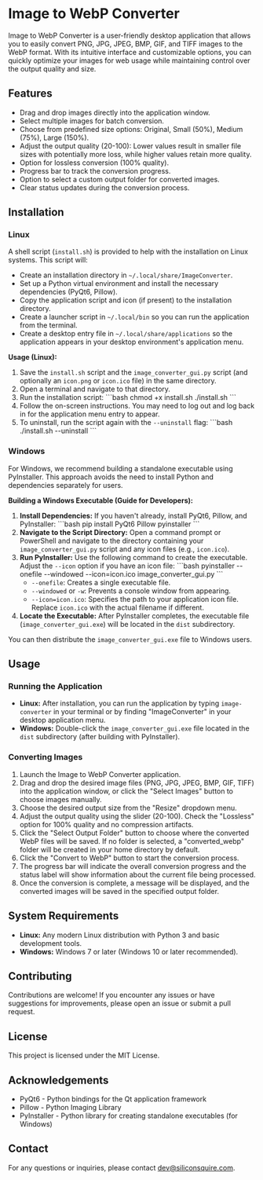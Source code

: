 

# Image to WebP Converter

Image to WebP Converter is a user-friendly desktop application that allows you to easily convert PNG, JPG, JPEG, BMP, GIF, and TIFF images to the WebP format. With its intuitive interface and customizable options, you can quickly optimize your images for web usage while maintaining control over the output quality and size.

## Features

*   Drag and drop images directly into the application window.
*   Select multiple images for batch conversion.
*   Choose from predefined size options: Original, Small (50%), Medium (75%), Large (150%).
*   Adjust the output quality (20-100): Lower values result in smaller file sizes with potentially more loss, while higher values retain more quality.
*   Option for lossless conversion (100% quality).
*   Progress bar to track the conversion progress.
*   Option to select a custom output folder for converted images.
*   Clear status updates during the conversion process.

## Installation

### Linux

A shell script (`install.sh`) is provided to help with the installation on Linux systems. This script will:

*   Create an installation directory in `~/.local/share/ImageConverter`.
*   Set up a Python virtual environment and install the necessary dependencies (PyQt6, Pillow).
*   Copy the application script and icon (if present) to the installation directory.
*   Create a launcher script in `~/.local/bin` so you can run the application from the terminal.
*   Create a desktop entry file in `~/.local/share/applications` so the application appears in your desktop environment's application menu.

**Usage (Linux):**

1.  Save the `install.sh` script and the `image_converter_gui.py` script (and optionally an `icon.png` or `icon.ico` file) in the same directory.
2.  Open a terminal and navigate to that directory.
3.  Run the installation script:
    \`\`\`bash
    chmod +x install.sh
    ./install.sh
    \`\`\`
4.  Follow the on-screen instructions. You may need to log out and log back in for the application menu entry to appear.
5.  To uninstall, run the script again with the `--uninstall` flag:
    \`\`\`bash
    ./install.sh --uninstall
    \`\`\`

### Windows

For Windows, we recommend building a standalone executable using PyInstaller. This approach avoids the need to install Python and dependencies separately for users.

**Building a Windows Executable (Guide for Developers):**

1.  **Install Dependencies:** If you haven't already, install PyQt6, Pillow, and PyInstaller:
    \`\`\`bash
    pip install PyQt6 Pillow pyinstaller
    \`\`\`
2.  **Navigate to the Script Directory:** Open a command prompt or PowerShell and navigate to the directory containing your `image_converter_gui.py` script and any icon files (e.g., `icon.ico`).
3.  **Run PyInstaller:** Use the following command to create the executable. Adjust the `--icon` option if you have an icon file:
    \`\`\`bash
    pyinstaller --onefile --windowed --icon=icon.ico image_converter_gui.py
    \`\`\`
    *   `--onefile`: Creates a single executable file.
    *   `--windowed` or `-w`: Prevents a console window from appearing.
    *   `--icon=icon.ico`: Specifies the path to your application icon file. Replace `icon.ico` with the actual filename if different.
4.  **Locate the Executable:** After PyInstaller completes, the executable file (`image_converter_gui.exe`) will be located in the `dist` subdirectory.

You can then distribute the `image_converter_gui.exe` file to Windows users.

## Usage

### Running the Application

*   **Linux:** After installation, you can run the application by typing `image-converter` in your terminal or by finding "ImageConverter" in your desktop application menu.
*   **Windows:** Double-click the `image_converter_gui.exe` file located in the `dist` subdirectory (after building with PyInstaller).

### Converting Images

1.  Launch the Image to WebP Converter application.
2.  Drag and drop the desired image files (PNG, JPG, JPEG, BMP, GIF, TIFF) into the application window, or click the "Select Images" button to choose images manually.
3.  Choose the desired output size from the "Resize" dropdown menu.
4.  Adjust the output quality using the slider (20-100). Check the "Lossless" option for 100% quality and no compression artifacts.
5.  Click the "Select Output Folder" button to choose where the converted WebP files will be saved. If no folder is selected, a "converted\_webp" folder will be created in your home directory by default.
6.  Click the "Convert to WebP" button to start the conversion process.
7.  The progress bar will indicate the overall conversion progress and the status label will show information about the current file being processed.
8.  Once the conversion is complete, a message will be displayed, and the converted images will be saved in the specified output folder.

## System Requirements

*   **Linux:** Any modern Linux distribution with Python 3 and basic development tools.
*   **Windows:** Windows 7 or later (Windows 10 or later recommended).

## Contributing

Contributions are welcome! If you encounter any issues or have suggestions for improvements, please open an issue or submit a pull request.

## License

This project is licensed under the MIT License.

## Acknowledgements

*   PyQt6 - Python bindings for the Qt application framework
*   Pillow - Python Imaging Library
*   PyInstaller - Python library for creating standalone executables (for Windows)

## Contact

For any questions or inquiries, please contact dev@siliconsquire.com.

